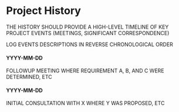 # Project History

THE HISTORY SHOULD PROVIDE A HIGH-LEVEL TIMELINE OF KEY PROJECT EVENTS (MEETINGS,
SIGNIFICANT CORRESPONDENCE)

LOG EVENTS DESCRIPTIONS IN REVERSE CHRONOLOGICAL ORDER


#### YYYY-MM-DD

FOLLOWUP MEETING WHERE REQUIREMENT A, B, AND C WERE DETERMINED, ETC


#### YYYY-MM-DD

INITIAL CONSULTATION WITH X WHERE Y WAS PROPOSED, ETC
